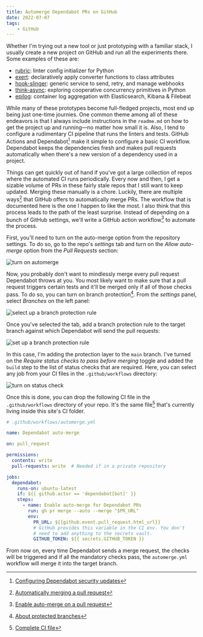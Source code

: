```yaml
---
title: Automerge Dependabot PRs on GitHub
date: 2022-07-07
tags:
    - GitHub
---
```


Whether I'm trying out a new tool or just prototyping with a familiar stack, I usually
create a new project on GitHub and run all the experiments there. Some examples of these
are:

- [rubric]: linter config initializer for Python
- [exert]: declaratively apply converter functions to class attributes
- [hook-slinger]: generic service to send, retry, and manage webhooks
- [think-async]: exploring cooperative concurrency primitives in Python
- [epilog]: container log aggregation with Elasticsearch, Kibana & Filebeat

While many of these prototypes become full-fledged projects, most end up being just one-time
journies. One common theme among all of these endeavors is that I always include
instructions in the `readme.md` on how to get the project up and running—no matter how small
it is. Also, I tend to configure a rudimentary CI pipeline that runs the linters and tests.
GitHub Actions and Dependabot[^1] make it simple to configure a basic CI workflow.
Dependabot keeps the dependencies fresh and makes pull requests automatically when there's a
new version of a dependency used in a project.

Things can get quickly out of hand if you've got a large collection of repos where the
automated CI runs periodically. Every now and then, I get a sizable volume of PRs in these
fairly stale repos that I still want to keep updated. Merging these manually is a chore.
Luckily, there are multiple ways[^2] that GitHub offers to automatically merge PRs. The
workflow that is documented here is the one I happen to like the most. I also think that
this process leads to the path of the least surprise. Instead of depending on a bunch of
GitHub settings, we'll write a GitHub action workflow[^3] to automate the process.

First, you'll need to turn on the auto-merge option from the repository settings. To do so,
go to the repo's _settings_ tab and turn on the _Allow auto-merge_ option from the _Pull
Requests_ section:

![turn on automerge][image_1]

Now, you probably don't want to mindlessly merge every pull request Dependabot throws at
you. You most likely want to make sure that a pull request triggers certain tests and it'll
be merged only if all of those checks pass. To do so, you can turn on branch protection[^4].
From the _settings_ panel, select _Branches_ on the left panel:

![select up a branch protection rule][image_2]

Once you've selected the tab, add a branch protection rule to the target branch against
which Dependabot will send the pull requests:

![set up a branch protection rule][image_3]

In this case, I'm adding the protection layer to the `main` branch. I've turned on the
_Require status checks to pass before merging_ toggle and added the `build` step to the list
of status checks that are required. Here, you can select any job from your CI files in the
`.github/workflows` directory:

![turn on status check][image_4]

Once this is done, you can drop the following CI file in the `.github/workflows` directory
of your repo. It's the same file[^5] that's currently living inside this site's CI folder.

```yml
# .github/workflows/automerge.yml

name: Dependabot auto-merge

on: pull_request

permissions:
  contents: write
  pull-requests: write  # Needed if in a private repository

jobs:
  dependabot:
    runs-on: ubuntu-latest
    if: ${{ github.actor == 'dependabot[bot]' }}
    steps:
      - name: Enable auto-merge for Dependabot PRs
        run: gh pr merge --auto --merge "$PR_URL"
        env:
          PR_URL: ${{github.event.pull_request.html_url}}
          # GitHub provides this variable in the CI env. You don't
          # need to add anything to the secrets vault.
          GITHUB_TOKEN: ${{ secrets.GITHUB_TOKEN }}
```

From now on, every time Dependabot sends a merge request, the checks will be triggered and
if all the mandatory checks pass, the `automerge.yml` workflow will merge it into the target
branch.

[^1]:
    [Configuring Dependabot security updates](https://docs.github.com/en/code-security/dependabot/dependabot-security-updates/configuring-dependabot-security-updates)

[^2]:
    [Automatically merging a pull request](https://docs.github.com/en/pull-requests/collaborating-with-pull-requests/incorporating-changes-from-a-pull-request/automatically-merging-a-pull-request)

[^3]:
    [Enable auto-merge on a pull request](https://docs.github.com/en/code-security/dependabot/working-with-dependabot/automating-dependabot-with-github-actions#enable-auto-merge-on-a-pull-request)

[^4]:
    [About protected branches](https://docs.github.com/en/repositories/configuring-branches-and-merges-in-your-repository/defining-the-mergeability-of-pull-requests/about-protected-branches)

[^5]:
    [Complete CI file](https://github.com/rednafi/reflections/blob/master/.github/workflows/automerge.yml)

[rubric]: https://github.com/rednafi/rubric
[exert]: https://github.com/rednafi/exert
[hook-slinger]: https://github.com/rednafi/hook-slinger
[think-async]: https://github.com/rednafi/think-async
[epilog]: https://github.com/rednafi/epilog
[image_1]:
    https://blob.rednafi.com/static/images/automerge_dependabot_prs_on_github/img_1.png
[image_2]:
    https://blob.rednafi.com/static/images/automerge_dependabot_prs_on_github/img_2.png
[image_3]:
    https://blob.rednafi.com/static/images/automerge_dependabot_prs_on_github/img_3.png
[image_4]:
    https://blob.rednafi.com/static/images/automerge_dependabot_prs_on_github/img_4.png
